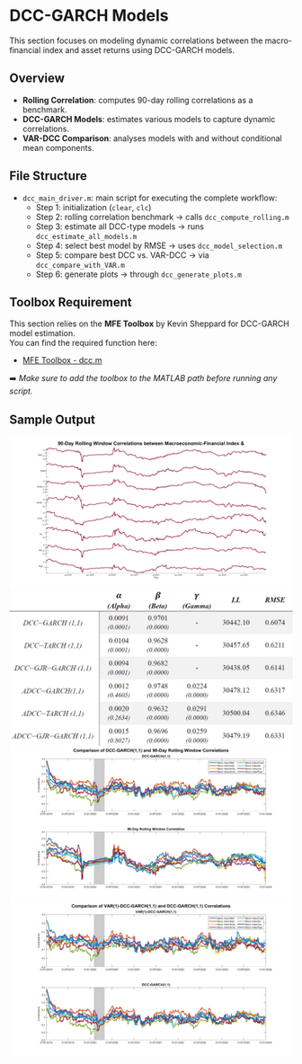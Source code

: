 # DCC-GARCH Models

This section focuses on modeling dynamic correlations between the macro-financial index and asset returns using DCC-GARCH models.

## Overview

- **Rolling Correlation**: computes 90-day rolling correlations as a benchmark.
- **DCC-GARCH Models**: estimates various models to capture dynamic correlations.
- **VAR-DCC Comparison**: analyses models with and without conditional mean components.

## File Structure

- `dcc_main_driver.m`: main script for executing the complete workflow:
  - Step 1: initialization (`clear`, `clc`)
  - Step 2: rolling correlation benchmark → calls `dcc_compute_rolling.m`
  - Step 3: estimate all DCC-type models → runs `dcc_estimate_all_models.m`
  - Step 4: select best model by RMSE → uses `dcc_model_selection.m`
  - Step 5: compare best DCC vs. VAR-DCC → via `dcc_compare_with_VAR.m`
  - Step 6: generate plots → through `dcc_generate_plots.m`


## Toolbox Requirement

This section relies on the **MFE Toolbox** by Kevin Sheppard for DCC-GARCH model estimation.  
You can find the required function here:  
- [MFE Toolbox - dcc.m](https://github.com/bashtage/mfe-toolbox/blob/main/multivariate/dcc.m)

➡️ _Make sure to add the toolbox to the MATLAB path before running any script._

## Sample Output

<p align="center">
  <img src="images/Rolling_Window_Correlations.jpg" width="700"/>
  <br>
  <img src="images/DCC_Models_Parameters.png" width="550"/>
  <br>
  <img src="images/DCC_and_Rolling_Correlations_Comparison.jpg" width="700"/>
  <br>
  <img src="images/VAR_and_DCC_Correlations_Comparison.jpg" width="700"/>
</p>

